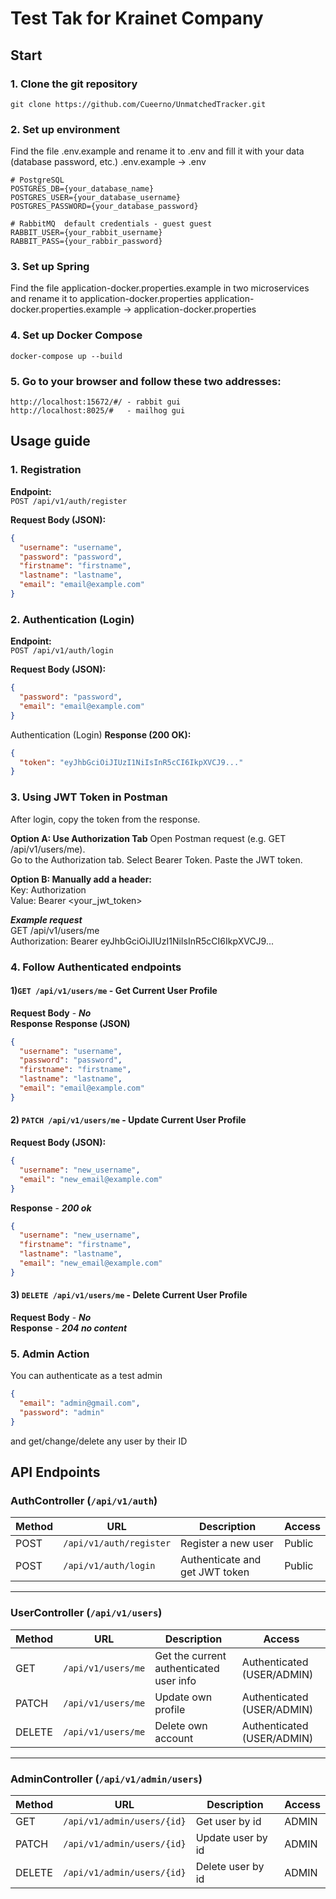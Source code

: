 # Test Tak for Krainet Company

## Start
### 1. Clone the git repository
```git
git clone https://github.com/Cueerno/UnmatchedTracker.git
```

### 2. Set up environment <br>
Find the file .env.example and rename it to .env and fill it with your data (database password, etc.)
.env.example -> .env
```dotenv
# PostgreSQL
POSTGRES_DB={your_database_name}
POSTGRES_USER={your_database_username}
POSTGRES_PASSWORD={your_database_password}

# RabbitMQ  default credentials - guest guest
RABBIT_USER={your_rabbit_username}
RABBIT_PASS={your_rabbir_password}
```

### 3. Set up Spring <br>
Find the file application-docker.properties.example in two microservices and rename it to application-docker.properties
application-docker.properties.example -> application-docker.properties

### 4. Set up Docker Compose
```docker
docker-compose up --build
```

### 5. Go to your browser and follow these two addresses:
```
http://localhost:15672/#/ - rabbit gui
http://localhost:8025/#   - mailhog gui
```

## Usage guide

### 1. Registration
**Endpoint:**  
`POST /api/v1/auth/register`

**Request Body (JSON):**
```json
{
  "username": "username",
  "password": "password",
  "firstname": "firstname",
  "lastname": "lastname",
  "email": "email@example.com"
}
```

### 2. Authentication (Login)
**Endpoint:**  
`POST /api/v1/auth/login`

**Request Body (JSON):**
```json
{
  "password": "password",
  "email": "email@example.com"
}
```
Authentication (Login)
**Response (200 OK):**
```json
{
  "token": "eyJhbGciOiJIUzI1NiIsInR5cCI6IkpXVCJ9..."
}
```

### 3. Using JWT Token in Postman
After login, copy the token from the response.

**Option A: Use Authorization Tab**
Open Postman request (e.g. GET /api/v1/users/me). <br>
Go to the Authorization tab.
Select Bearer Token.
Paste the JWT token.

**Option B: Manually add a header:** <br>
Key: Authorization <br>
Value: Bearer <your_jwt_token>

***Example request*** <br>
GET /api/v1/users/me <br>
Authorization: Bearer eyJhbGciOiJIUzI1NiIsInR5cCI6IkpXVCJ9...

### 4. Follow Authenticated endpoints
#### 1)`GET /api/v1/users/me` - Get Current User Profile
**Request Body** - ***No*** <br>
**Response**
**Response (JSON)**
```json
{
  "username": "username",
  "password": "password",
  "firstname": "firstname",
  "lastname": "lastname",
  "email": "email@example.com"
}
```
#### 2) `PATCH /api/v1/users/me` - Update Current User Profile
**Request Body (JSON):**
```json
{
  "username": "new_username",
  "email": "new_email@example.com"
}
```
**Response** - ***200 ok***
```json
{
  "username": "new_username",
  "firstname": "firstname",
  "lastname": "lastname",
  "email": "new_email@example.com"
}
```
#### 3) `DELETE /api/v1/users/me` - Delete Current User Profile
**Request Body** - ***No*** <br>
**Response** - ***204 no content***

### 5. Admin Action
You can authenticate as a test admin
```json
{
  "email": "admin@gmail.com",
  "password": "admin"
}
```
and get/change/delete any user by their ID

## API Endpoints

### AuthController (`/api/v1/auth`)

| Method | URL                     | Description                    | Access |
|--------|-------------------------|--------------------------------|--------|
| POST   | `/api/v1/auth/register` | Register a new user            | Public |
| POST   | `/api/v1/auth/login`    | Authenticate and get JWT token | Public |

---

### UserController (`/api/v1/users`)

| Method | URL                | Description                             | Access                     |
|--------|--------------------|-----------------------------------------|----------------------------|
| GET    | `/api/v1/users/me` | Get the current authenticated user info | Authenticated (USER/ADMIN) |
| PATCH  | `/api/v1/users/me` | Update own profile                      | Authenticated (USER/ADMIN) |
| DELETE | `/api/v1/users/me` | Delete own account                      | Authenticated (USER/ADMIN) |

---

### AdminController (`/api/v1/admin/users`)

| Method | URL                        | Description       | Access |
|--------|----------------------------|-------------------|--------|
| GET    | `/api/v1/admin/users/{id}` | Get user by id    | ADMIN  |
| PATCH  | `/api/v1/admin/users/{id}` | Update user by id | ADMIN  |
| DELETE | `/api/v1/admin/users/{id}` | Delete user by id | ADMIN  |

